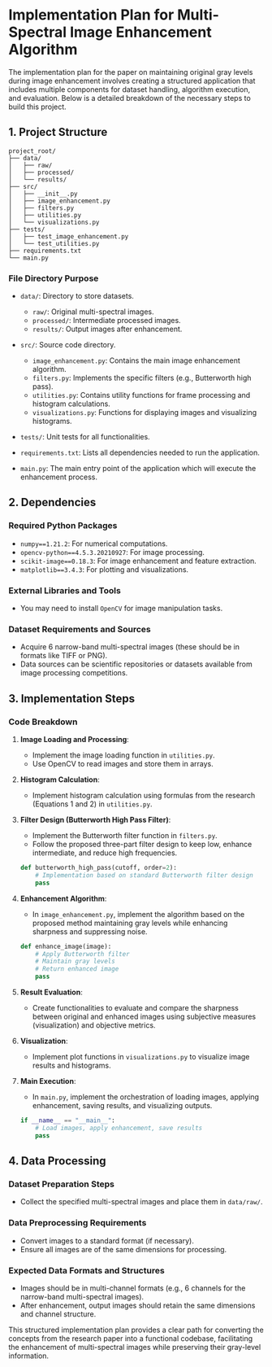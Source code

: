 # Implementation Plan for Multi-Spectral Image Enhancement Algorithm

The implementation plan for the paper on maintaining original gray levels during image enhancement involves creating a structured application that includes multiple components for dataset handling, algorithm execution, and evaluation. Below is a detailed breakdown of the necessary steps to build this project.

## 1. Project Structure

```plaintext
project_root/
├── data/
│   ├── raw/
│   ├── processed/
│   └── results/
├── src/
│   ├── __init__.py
│   ├── image_enhancement.py
│   ├── filters.py
│   ├── utilities.py
│   └── visualizations.py
├── tests/
│   ├── test_image_enhancement.py
│   └── test_utilities.py
├── requirements.txt
└── main.py
```

### File Directory Purpose
- `data/`: Directory to store datasets.
  - `raw/`: Original multi-spectral images.
  - `processed/`: Intermediate processed images.
  - `results/`: Output images after enhancement.
  
- `src/`: Source code directory.
  - `image_enhancement.py`: Contains the main image enhancement algorithm.
  - `filters.py`: Implements the specific filters (e.g., Butterworth high pass).
  - `utilities.py`: Contains utility functions for frame processing and histogram calculations.
  - `visualizations.py`: Functions for displaying images and visualizing histograms.

- `tests/`: Unit tests for all functionalities.
  
- `requirements.txt`: Lists all dependencies needed to run the application.

- `main.py`: The main entry point of the application which will execute the enhancement process.

## 2. Dependencies

### Required Python Packages
- `numpy==1.21.2`: For numerical computations.
- `opencv-python==4.5.3.20210927`: For image processing.
- `scikit-image==0.18.3`: For image enhancement and feature extraction.
- `matplotlib==3.4.3`: For plotting and visualizations.

### External Libraries and Tools
- You may need to install `OpenCV` for image manipulation tasks.

### Dataset Requirements and Sources
- Acquire 6 narrow-band multi-spectral images (these should be in formats like TIFF or PNG).
- Data sources can be scientific repositories or datasets available from image processing competitions.

## 3. Implementation Steps

### Code Breakdown
1. **Image Loading and Processing**: 
   - Implement the image loading function in `utilities.py`.
   - Use OpenCV to read images and store them in arrays.

2. **Histogram Calculation**:
   - Implement histogram calculation using formulas from the research (Equations 1 and 2) in `utilities.py`.

3. **Filter Design (Butterworth High Pass Filter)**:
   - Implement the Butterworth filter function in `filters.py`.
   - Follow the proposed three-part filter design to keep low, enhance intermediate, and reduce high frequencies.

   ```python
   def butterworth_high_pass(cutoff, order=2):
       # Implementation based on standard Butterworth filter design
       pass
   ```

4. **Enhancement Algorithm**:
   - In `image_enhancement.py`, implement the algorithm based on the proposed method maintaining gray levels while enhancing sharpness and suppressing noise.

   ```python
   def enhance_image(image):
       # Apply Butterworth filter
       # Maintain gray levels
       # Return enhanced image
       pass
   ```

5. **Result Evaluation**:
   - Create functionalities to evaluate and compare the sharpness between original and enhanced images using subjective measures (visualization) and objective metrics.

6. **Visualization**:
   - Implement plot functions in `visualizations.py` to visualize image results and histograms.

7. **Main Execution**:
   - In `main.py`, implement the orchestration of loading images, applying enhancement, saving results, and visualizing outputs.

   ```python
   if __name__ == "__main__":
       # Load images, apply enhancement, save results
       pass
   ```

## 4. Data Processing

### Dataset Preparation Steps
- Collect the specified multi-spectral images and place them in `data/raw/`.

### Data Preprocessing Requirements
- Convert images to a standard format (if necessary).
- Ensure all images are of the same dimensions for processing.

### Expected Data Formats and Structures
- Images should be in multi-channel formats (e.g., 6 channels for the narrow-band multi-spectral images).
- After enhancement, output images should retain the same dimensions and channel structure.

This structured implementation plan provides a clear path for converting the concepts from the research paper into a functional codebase, facilitating the enhancement of multi-spectral images while preserving their gray-level information.